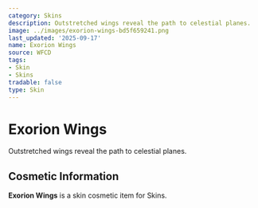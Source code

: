 ```yaml
---
category: Skins
description: Outstretched wings reveal the path to celestial planes.
image: ../images/exorion-wings-bd5f659241.png
last_updated: '2025-09-17'
name: Exorion Wings
source: WFCD
tags:
- Skin
- Skins
tradable: false
type: Skin
---
```


# Exorion Wings

Outstretched wings reveal the path to celestial planes.

## Cosmetic Information

**Exorion Wings** is a skin cosmetic item for Skins.

